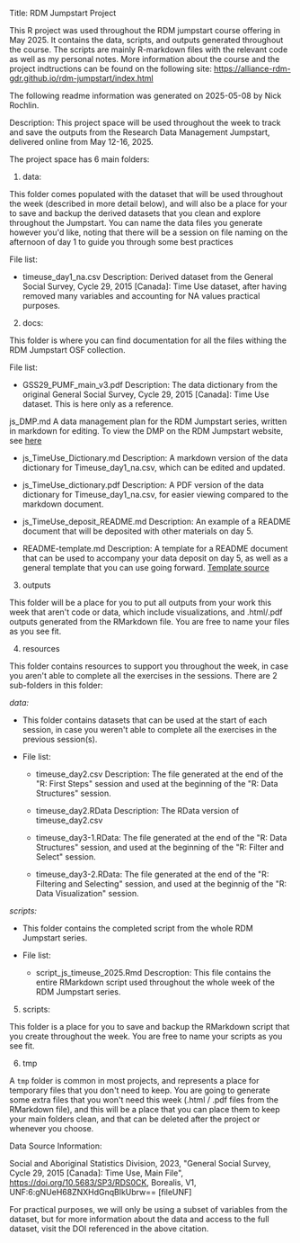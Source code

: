 
Title: RDM Jumpstart Project 

This R project was used throughout the RDM jumpstart course offering in May 2025. It contains the data, scripts, and outputs generated throughout the course. The scripts are mainly R-markdown files with the relevant code as well as my personal notes. More information about the course and the project indtructions can be found on the following site: https://alliance-rdm-gdr.github.io/rdm-jumpstart/index.html 

The following readme information was generated on 2025-05-08 by Nick Rochlin.

Description: This project space will be used throughout the week to track and save the outputs from the Research Data Management Jumpstart, delivered online from May 12-16, 2025. 

The project space has 6 main folders:

1) data:  

This folder comes populated with the dataset that will be used throughout the week (described in more detail below), and will also be a place for your to save and backup the derived datasets that you clean and explore throughout the Jumpstart.  You can name the data files you generate however you'd like, noting that there will be a session on file naming on the afternoon of day 1 to guide you through some best practices

File list:

  * timeuse_day1_na.csv
      Description: Derived dataset from the General Social Survey, Cycle 29, 2015 [Canada]: Time Use dataset, after having removed many variables and accounting for NA values practical purposes.
      
 
2) docs: 

This folder is where you can find documentation for all the files withing the RDM Jumpstart OSF collection.

File list:

  * GSS29_PUMF_main_v3.pdf
      Description: The data dictionary from the original General Social Survey, Cycle 29, 2015 [Canada]: Time Use dataset.  This is here only as a reference.
  
  js_DMP.md
      A data management plan for the RDM Jumpstart series, written in markdown for editing.  To view the DMP on the RDM Jumpstart website, see [here](https://alliance-rdm-gdr.github.io/rdm-jumpstart/6-EXT-ProjectDMP.html)
      
  * js_TimeUse_Dictionary.md
      Description: A markdown version of the data dictionary for Timeuse_day1_na.csv, which can be edited and updated.
      
  * js_TimeUse_dictionary.pdf
      Description: A PDF version of the data dictionary for Timeuse_day1_na.csv, for easier viewing compared to the markdown document.
  
  * js_TimeUse_deposit_README.md
      Description: An example of a README document that will be deposited with other materials on day 5.
      
  * README-template.md
      Description: A template for a README document that can be used to accompany your data deposit on day 5, as well as a general template that you can use going forward.  [Template source](https://data.research.cornell.edu/data-management/sharing/readme/) 
    
    
3) outputs

This folder will be a place for you to put all outputs from your work this week that aren't code or data, which include visualizations, and .html/.pdf outputs generated from the RMarkdown file.  You are free to name your files as you see fit.


4) resources

This folder contains resources to support you throughout the week, in case you aren't able to complete all the exercises in the sessions.  There are 2 sub-folders in this folder:

*data:*

  * This folder contains datasets that can be used at the start of each session, in case you weren't able to complete all the exercises in the previous session(s).
      
* File list:
      
    * timeuse_day2.csv
    Description: The file generated at the end of the "R: First Steps" session and used at the beginning of the "R: Data                    Structures" session.
            
    * timeuse_day2.RData
    Description: The RData version of timeuse_day2.csv
        
    * timeuse_day3-1.RData: The file generated at the end of the "R: Data Structures" session, and used at the beginning of the "R:         Filter and Select" session.
        
    * timeuse_day3-2.RData: The file generated at the end of the "R: Filtering and Selecting" session, and used at the beginnig of          the "R: Data Visualization" session.
            
*scripts:*

  * This folder contains the completed script from the whole RDM Jumpstart series.
      
* File list:
    * script_js_timeuse_2025.Rmd
    Descroption: This file contains the entire RMarkdown script used throughout the whole week of the RDM Jumpstart series.
      

5) scripts: 

This folder is a place for you to save and backup the RMarkdown script that you create throughout the week.  You are free to name your scripts as you see fit.


6) tmp

A `tmp` folder is common in most projects, and represents a place for temporary files that you don't need to keep.  You are going to generate some extra files that you won't need this week (.html / .pdf files from the RMarkdown file), and this will be a place that you can place them to keep your main folders clean, and that can be deleted after the project or whenever you choose.



Data Source Information:

Social and Aboriginal Statistics Division, 2023, "General Social Survey, Cycle 29, 2015 [Canada]: Time Use, Main File", https://doi.org/10.5683/SP3/RDS0CK, Borealis, V1, UNF:6:gNUeH68ZNXHdGnqBlkUbrw== [fileUNF]

For practical purposes, we will only be using a subset of variables from the dataset, but for more information about the data and access to the full dataset, visit the DOI referenced in the above citation.

    
    
    
    
    
    
    
    
    
